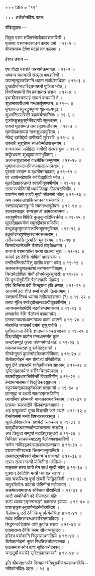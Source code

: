 +++
title = "१९"

+++
अथैकोनविंशः पटलः  
  
  
श्रीदेव्युवाच --  
  
त्रिपुरा परमा शक्तिस्त्रैलोक्यवशकारिणी ।  
एतस्याः परमानन्दसाधनं कथय प्रभो ॥ १९-१ ॥  
बीजत्रयस्य देवेश यद्यहं तव वल्लभा ।  
  
ईश्वर उवाच --  
  
एषा विद्या वरारोहे पारम्पर्यक्रमागता ॥ १९-२ ॥  
भवबन्धं घातयन्ती संस्मृता पापहारिणी ।  
जपान्मृत्युञ्जयेशानि ध्याता सर्वार्थसाधिका ॥ १९-३ ॥  
दुःखदौर्भाग्यदारिद्र्यभयघ्नी पूजिता भवेत् ।  
विघ्नौघशमनी चैव हवनान्नात्र संशयः ॥ १९-४ ॥  
पृथग्बीजत्रयस्याहं साधनं कथयामि ते ।  
शुभ्राम्बरपरीधानो गन्धकर्पूरमण्डनः ॥ १९-५ ॥  
मुक्ताफलस्फुरद्रूपभूषणः शुभ्रमाल्यधृत् ।  
शुभ्रमन्दिरसंविष्टो ब्रह्मचर्यसमन्वितः ॥ १९-६ ॥  
पूजयेच्छुभ्रकुसुमैर्नैवेद्यमपि सूज्ज्वलम् ।  
पायसं घृतसम्पन्नं तथाऽमृतफलौदनम् ॥ १९-७ ॥  
घृतमोदकसम्पन्नं नानाशुभ्रान्नपूरितम् ।  
नैवेद्यं दर्शयेद्देव्यै वागीश्वर्यै सुरेश्वरि ॥ १९-८ ॥  
उपचारैः सुशुभ्रैश्च साधयेन्मोक्षवाङ्मयम् ।  
वाग्भवाख्यां जपेद्विद्यां वागीशीं संस्मरन्बुधः ॥ १९-९ ॥  
कर्पूरधवलां शुभ्रपुष्पाभरणभूषिताम् ।  
अत्यन्तशुभ्रवसनां वज्रमौक्तिकभूषणाम् ॥ १९-१० ॥  
मुक्ताफलामलमणिजपमालालसत्कराम् ।  
पुस्तकं वरदानं च दधतीमभयप्रदाम् ॥ १९-११ ॥  
एवं ध्यायेन्महेशानि सर्वविद्याधिपो भवेत् ।  
मूलादिब्रह्मरन्ध्रान्तं स्रवत्पीयूषवषीणीम् ॥ १९-१२ ॥  
तस्माज्ज्योतिर्मयीं ध्यायेज्जिह्वां दीपस्वरूपिणीम् ।  
पाषाणेन समो वाऽपि मूर्खो जीवसमो भवेत् ॥ १९-१३ ॥  
अथ कामकलाशक्तिसाधकः परमेश्वरि ।  
रक्तालङ्कारसुभगो रक्तगन्धानुलेपनः ॥ १९-१४ ॥  
रक्तवस्त्रावृतः सम्यङ्मध्ये कामकलात्मना ।  
रक्तपुष्पैश्च विविधैः कुङ्कुमादिभिरर्चयेत् ॥ १९-१५ ॥  
मूलादिब्रह्मपर्यन्तं स्फुरद्दीपस्वरूपिणीम् ।  
बन्धूककुसुमाकारकान्तिभूषणभूषिताम् ॥ १९-१६ ॥  
इक्षुकोदण्डपुष्पेषुवरदाभयसत्कराम् ।  
तदीयकायसिन्दूरभरितं भुवनत्रयम् ॥ १९-१७ ॥  
चिन्तयेत्परमेशानि त्रैलोक्यं मोहयेत्क्षणात् ।  
राजानो वशमायान्ति पन्नगा राक्षसाः सुराः ॥ १९-१८ ॥  
कन्दर्प इव देवेशि योषितां मानहारकः ।  
मनश्चिन्तितयोषित्तु दासीव वशगा भवेत् ॥ १९-१९ ॥  
चलच्चलेन्दुसङ्काशां तरुणारुणविग्रहाम् ।  
चिन्तयेद्योषितां योनौ क्षोभयेत्सुरसुन्दरीः ॥ १९-२० ॥  
किं पुनर्मानुषीर्देवि त्रैलोक्यमपि मोहयेत् ।  
एषैव चिन्तिता देवी सिन्दूराभा हृदि क्षणात् ॥ १९-२१ ॥  
आकर्षयेत्तदा शीघ्रं रम्भां वाऽपि तिलोत्तमाम् ।  
रक्तवर्णां स्त्रियं ध्यात्वा तदीयसहसत्तमः (?) ॥ १९-२२ ॥  
तस्या र्मूध्नि स्मरेद्बीजान्स्रवत्पीयूषवषीणीम् ।  
ध्यायन्सम्मोहयेद्देवि मदनोत्तप्तमानसाम् ॥ १९-२३ ॥  
क्षणमात्रेण वेशि त्रैलोक्यं वशमानयेत् ।  
एतत्कामकलाध्यानात्पञ्च कामा वरानने ॥ १९-२४ ॥  
मोहयन्ति जगत्सर्वं प्रयोगं शृणु पार्वति ।  
पूर्वोक्तकामा देवेशि ज्ञातव्याः पञ्चसञ्ज्ञकाः ॥ १९-२५ ॥  
विदर्भ्याद्येन कामेन मन्मथान्तर्गतं कुरु ।  
कन्दर्पसम्पुटं कृत्वा कोणगर्भगतं ततः ॥ १९-२६ ॥  
मकरध्वजसञ्ज्ञं तु सर्वमेतद्वरानने ।  
मीनकेतुगतं कुर्यान्मोहयेज्जगतीमिमाम् ॥ १९-२७ ॥  
त्रैलोक्यमोहनं नाम योगोऽयं परिकीतीतः ।  
शृणु देवि प्रवक्ष्यामि शक्तिबीजस्य साधनम् ॥ १९-२८ ॥  
सृष्टिसंहारपर्यन्तं शरीरे चिन्तयेत्पराम् ।  
स्रवत्पीयूषधाराभिर्वर्षन्तीं विषहारिणीम् ॥ १९-२९ ॥  
हेमप्रभाभासमानां विद्युन्निकरसुप्रभाम् ।  
स्फुरच्चन्द्रकलापूर्णकलशं वरदाभयौ ॥ १९-३० ॥  
ज्ञानमुद्रां च दधतीं साक्षादमृतरूपिणीम् ।  
ध्यायन्विषं हरेन्मन्त्री नानाकारव्यवस्थितम् ॥ १९-३१ ॥  
एतस्याः स्मरणाद्देवि नीलकण्ठत्वमागतः ।  
अहं मृत्युञ्जयो भूत्वा विचरामि जले स्थले ॥ १९-३२ ॥  
वैनतेयसमो मन्त्री विषभारसहस्रनुत् ।  
भूतप्रेतपिशाचांश्च नाशयेद्रोगसञ्चयम् ॥ १९-३३ ॥  
चातुथीकज्वरान्सर्वानपस्मारांश्च नाशयेत् ।  
अथ त्रिकूटा सम्पूर्णा महात्रिपुरसुन्दरी ॥ १९-३४ ॥  
चिन्तिता साधकस्याऽऽशु त्रैलोक्यवशकारिणी ।  
क्रमेण नाभिहृद्वक्त्रमण्डलस्थाऽरुणप्रभा ॥ १९-३५ ॥  
पद्मरागमणिस्वच्छा चिन्तनात्सुरवन्दिते ।  
तस्याष्टगुणमैश्वर्यं सौभाग्यं च प्रजायते ॥ १९-३६ ॥  
तन्नाम संस्मरन्मन्त्री योगिनीनां भवेत्प्रियः ।  
मातृचक्रं तस्य काये तेन सार्धं सुखी भवेत् ॥ १९-३७ ॥  
पुत्रवान् देवदेवेशि मन्त्री ध्यानान्न संशयः ।  
यदा चक्रस्थिता पूर्णा खेचरी सिद्धिदायिनी ॥ १९-३८ ॥  
चतुःषष्टिर्यतः कोट्यो योगिनीनां महौजसाम् ।  
चक्रमेतत्समाराध्य संस्थिता वीरवन्दिते ॥ १९-३९ ॥  
आदौ सम्बन्धिनि पदे बीजाष्टकं बहिः ।  
कलां ध्यात्वाऽङ्गनासङ्गे कामराज इवापरः ॥ १९-४० ॥  
पाशाङ्कुशधनुर्बाणैर्मादनैर्मोहयेत्प्रिये ।  
त्रैलोक्यसुन्दरीं देवीं किं पुनर्मर्त्ययोषितः ॥ १९-४१ ॥  
तथैव शक्तिसम्बन्धशस्त्रैस्तन्मयविग्रहः ।  
सिद्धगन्धर्वदेवांश्च वशी कुर्यान्न संशयः ॥ १९-४२ ॥  
एतामाराध्य देवेशि कामः सौभाग्यसुन्दरः ।  
हरिश्च परमेशानि त्रिपुरासाधनात्प्रिये ॥ १९-४३ ॥  
त्रैलोक्यमोहनो भूत्वा स्थितिकर्ताऽभवत्सदा ।  
एतत्समाराधनेन ब्रह्मा सृष्टिकरोऽभवत् ।  
चन्द्रसूर्यौ वरारोहे सृष्टिसंहारकारकौ ॥ १९-४४ ॥  
  
इति श्रीमज्ज्ञानार्णवे नित्यातन्त्रेत्रिपुराबीजत्रयसाधनविधि--   
र्नामैकोनविंशः पटलः ॥ १९ ॥  
  
  
  
  
  
